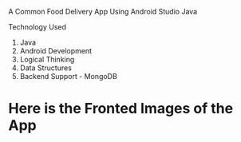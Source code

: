 A Common Food Delivery App Using Android Studio Java

Technology Used
1) Java
2) Android Development
3) Logical Thinking
4) Data Structures
5) Backend Support - MongoDB

<div align="centre">
  <h1 color="blue"></b>Here is the Fronted Images of the App</h1>
</div>

